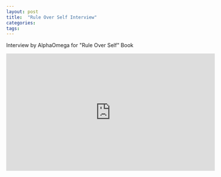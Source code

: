 ```yaml
---
layout: post
title:  "Rule Over Self Interview"
categories: 
tags: 
---
```


Interview by AlphaOmega for "Rule Over Self" Book

<iframe width="560" height="315" src="https://www.youtube.com/embed/wGIYlGN2IJg?si=EAg0KvB-WGpq__43" title="YouTube video player" frameborder="0" allow="accelerometer; autoplay; clipboard-write; encrypted-media; gyroscope; picture-in-picture; web-share" allowfullscreen></iframe>
